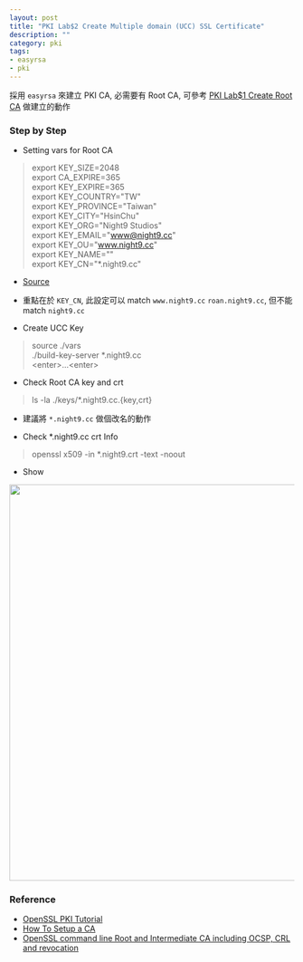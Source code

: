 ```yaml
---
layout: post
title: "PKI Lab$2 Create Multiple domain (UCC) SSL Certificate"
description: ""
category: pki
tags:
- easyrsa
- pki
---
```


採用 ```easyrsa``` 來建立 PKI CA, 必需要有 Root CA, 可參考 [PKI Lab$1 Create Root CA](http://blog.pichuang.com.tw/pki-lab-1-create-root-ca/) 做建立的動作

### Step by Step
- Setting vars for Root CA
> export KEY_SIZE=2048  
export CA_EXPIRE=365  
export KEY_EXPIRE=365  
export KEY_COUNTRY="TW"  
export KEY_PROVINCE="Taiwan"  
export KEY_CITY="HsinChu"  
export KEY_ORG="Night9 Studios"  
export KEY_EMAIL="www@night9.cc"  
export KEY_OU="www.night9.cc"  
export KEY_NAME=""  
export KEY_CN="*.night9.cc"  

  - [Source](https://github.com/pichuang/easy-rsa/blob/ucc/vars)
  - 重點在於 ```KEY_CN```, 此設定可以 match ```www.night9.cc``` ```roan.night9.cc```, 但不能 match ```night9.cc```

- Create UCC Key
> source ./vars  
./build-key-server *.night9.cc  
\<enter\>...\<enter\>  

- Check Root CA key and crt
> ls -la ./keys/\*.night9.cc.{key,crt}

  - 建議將 ```*.night9.cc``` 做個改名的動作

- Check *.night9.cc crt Info
> openssl x509 -in \*.night9.crt -text -noout

- Show
<img src="https://lh3.googleusercontent.com/KXjKo-YlEfVaCoXYT--BTAqYCAj1Ca54dL7MqiIqOvs=w874-h1076-no" width="600" height="700">

### Reference
- [OpenSSL PKI Tutorial](http://pki-tutorial.readthedocs.org/en/latest/simple/)
- [How To Setup a CA](http://pages.cs.wisc.edu/~zmiller/ca-howto/)
- [OpenSSL command line Root and Intermediate CA including OCSP, CRL and revocation](https://raymii.org/s/tutorials/OpenSSL_command_line_Root_and_Intermediate_CA_including_OCSP_CRL%20and_revocation.html)
